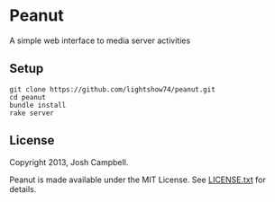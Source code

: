 Peanut
======

A simple web interface to media server activities

Setup
-----

    git clone https://github.com/lightshow74/peanut.git
    cd peanut
    bundle install
    rake server

License
-------

Copyright 2013, Josh Campbell.

Peanut is made available under the MIT License. See [LICENSE.txt](LICENSE.txt) for details.
